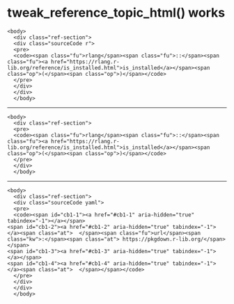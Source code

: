 # tweak_reference_topic_html() works

    <body>
      <div class="ref-section">
      <div class="sourceCode r">
      <pre>
      <code><span class="fu">rlang</span><span class="fu">::</span><span class="fu"><a href="https://rlang.r-lib.org/reference/is_installed.html">is_installed</a></span><span class="op">(</span><span class="op">)</span></code>
      </pre>
      </div>
      </div>
      </body>

---

    <body>
      <div class="ref-section">
      <pre>
      <code><span class="fu">rlang</span><span class="fu">::</span><span class="fu"><a href="https://rlang.r-lib.org/reference/is_installed.html">is_installed</a></span><span class="op">(</span><span class="op">)</span></code>
      </pre>
      </div>
      </body>

---

    <body>
      <div class="ref-section">
      <div class="sourceCode yaml">
      <pre>
      <code><span id="cb1-1"><a href="#cb1-1" aria-hidden="true" tabindex="-1"></a></span>
    <span id="cb1-2"><a href="#cb1-2" aria-hidden="true" tabindex="-1"></a><span class="at">  </span><span class="fu">url</span><span class="kw">:</span><span class="at"> https://pkgdown.r-lib.org/</span></span>
    <span id="cb1-3"><a href="#cb1-3" aria-hidden="true" tabindex="-1"></a></span>
    <span id="cb1-4"><a href="#cb1-4" aria-hidden="true" tabindex="-1"></a><span class="at">  </span></span></code>
      </pre>
      </div>
      </div>
      </body>

